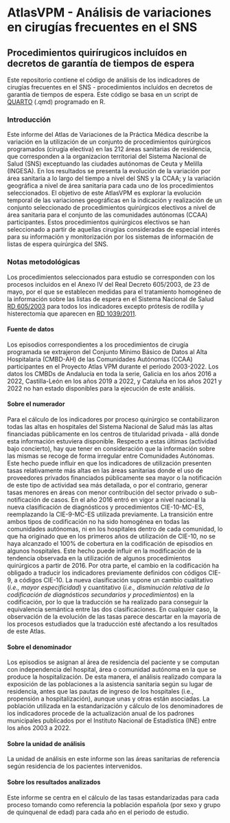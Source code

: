 # AtlasVPM - Análisis de variaciones en cirugías frecuentes en el SNS
## Procedimientos quirírugicos incluídos en decretos de garantía de tiempos de espera
Este repositorio contiene el código de análisis de los indicadores de cirugías frecuentes en el SNS - procedimientos incluídos en decretos de garantía de tiempos de espera. 
Este código se basa en un script de [QUARTO](https://quarto.org/) (.qmd) programado en R. 

### Introducción

Este informe del Atlas de Variaciones de la Práctica Médica describe la variación en la utilización de un conjunto de procedimientos quirúrgicos programados (cirugía electiva) en las 212 áreas sanitarias de residencia, que corresponden a la organizacion territorial del Sistema Nacional de Salud (SNS) exceptuando las ciudades autónomas de Ceuta y Melilla (INGESA).
En los resultados se presenta la evolución de la variación por área sanitaria a lo largo del tiempo a nivel del SNS y la CCAA; y la variación geográfica a nivel de área sanitaria para cada uno de los procedimientos seleccionados.
El objetivo de este AtlasVPM es explorar la evolución temporal de las variaciones geográficas en la indicación y realización de un conjunto seleccionado de procedimientos quirúrgicos electivos a nivel de área sanitaria para el conjunto de las comunidades autónomas (CCAA) participantes.
Estos procedimientos quirúrgicos electivos se han seleccionado a partir de aquellas cirugías consideradas de especial interés para su información y monitorización por los sistemas de información de listas de espera quirúrgica del SNS.


### Notas metodológicas

Los procedimientos seleccionados para estudio se corresponden con los procesos incluidos en el Anexo IV del Real Decreto 605/2003, de 23 de mayo, por el que se establecen medidas para el tratamiento homogéneo de la información sobre las listas de espera en el Sistema Nacional de Salud [RD 605/2003](https://www.boe.es/eli/es/rd/2003/05/23/605/con) para todos los indicadores excepto prótesis de rodilla y histerectomía que aparecen en [RD 1039/2011](https://www.boe.es/eli/es/rd/2011/07/15/1039).


#### Fuente de datos

Los episodios correspondientes a los procedimientos de cirugía programada se extrajeron del Conjunto Mínimo Básico de Datos al Alta Hospitalaria (CMBD-AH) de las Comunidades Autónomas (CCAA) participantes en el Proyecto Atlas VPM durante el período 2003-2022. Los datos los CMBDs de Andalucía en toda la serie, Galicia en los años 2016 a 2022, Castilla-León en los años 2019 a 2022, y Cataluña en los años 2021 y 2022 no han estado disponibles para la ejecución de este análisis.


#### Sobre el numerador

Para el cálculo de los indicadores por proceso quirúrgico se contabilizaron todas las altas en hospitales del Sistema Nacional de Salud más las altas financiadas públicamente en los centros de titularidad privada - allá donde esta información estuviera disponible. Respecto a estas últimas (actividad bajo concierto), hay que tener en consideración que la información sobre las mismas se recoge de forma irregular entre Comunidades Autónomas. Este hecho puede influir en que los indicadores de utilización presenten tasas relativamente más altas en las áreas sanitarias donde el uso de proveedores privados financiados públicamente sea mayor o la notificación de este tipo de actividad sea más detallada, o por el contrario, generar tasas menores en áreas con menor contribución del sector privado o sub-notificación de casos. 
En el año 2016 entró en vigor a nivel nacional la nueva clasificación de diagnósticos y procedimientos CIE-10-MC-ES, reemplazando la CIE-9-MC-ES utilizada previamente. La transición entre ambos tipos de codificación no ha sido homogénea en todas las comunidades autónomas, ni en los hospitales dentro de cada comunidad, lo que ha originado que en los primeros años de utilización de CIE-10, no se haya alcanzado el 100% de cobertura en la codificación de episodios en algunos hospitales. Este hecho puede influir en la modificación de la tendencia observada en la utilización de algunos procedimientos quirúrgicos a partir de 2016. 
Por otra parte, el cambio en la codificación ha obligado a traducir los indicadores previamente definidos con códigos CIE-9, a códigos CIE-10. La nueva clasificación supone un cambio cualitativo (_i.e., mayor especificidad_) y cuantitativo (_i.e., disminución relativa de la codificación de diagnósticos secundarios y procedimientos_) en la codificación, por lo que la traducción se ha realizado para conseguir la equivalencia semántica entre las dos clasificaciones. En cualquier caso, la observación de la evolución de las tasas parece descartar en la mayoría de los procesos estudiados que la traducción esté afectando a los resultados de este Atlas.

#### Sobre el denominador

Los episodios se asignan al área de residencia del paciente y se computan con independencia del hospital, área o comunidad autónoma en la que se produce la hospitalización. De esta manera, el análisis realizado compara la exposición de las poblaciones a la asistencia sanitaria según su lugar de residencia, antes que las pautas de ingreso de los hospitales (i.e., propensión a hospitalización), aunque unas y otras están asociadas.
La población utilizada en la estandarización y cálculo de los denominadores de los indicadores procede de la actualización anual de los padrones municipales publicados por el Instituto Nacional de Estadística (INE) entre los años 2003 a 2022.

#### Sobre la unidad de análisis

La unidad de análisis en este informe son las áreas sanitarias de referencia según residencia de los pacientes intervenidos. 

#### Sobre los resultados analizados

Este informe se centra en el cálculo de las tasas estandarizadas para cada proceso tomando como referencia la población española (por sexo y grupo de quinquenal de edad) para cada año en el periodo de estudio.